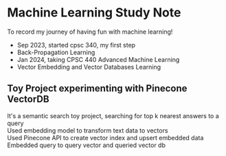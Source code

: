 # Machine Learning Study Note
To record my journey of having fun with machine learning!
- Sep 2023, started cpsc 340, my first step
- Back-Propagation Learning
- Jan 2024, taking CPSC 440 Advanced Machine Learning
- Vector Embedding and Vector Databases Learning <br>
## Toy Project experimenting with Pinecone VectorDB <br>
It's a semantic search toy project, searching for top k nearest answers to a query<br>
Used embedding model to transform text data to vectors<br>
Used Pinecone API to create vector index and upsert embedded data<br>
Embedded query to query vector and queried vector db<br>
